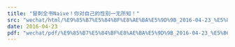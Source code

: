 ```yaml
---
title: "冒刺全书Naive！你对自己的性别一无所知！"
src: "wechat/html/%E9%85%B7%E5%84%BF%E8%AE%BA%E5%9D%9B_2016-04-23_%E5%86%92%E5%88%BA%E5%85%A8%E4%B9%A6Naive%EF%BC%81%E4%BD%A0%E5%AF%B9%E8%87%AA%E5%B7%B1%E7%9A%84%E6%80%A7%E5%88%AB%E4%B8%80%E6%97%A0%E6%89%80%E7%9F%A5%EF%BC%81.html"
date: 2016-04-23
pdf: "wechat/pdf/%E9%85%B7%E5%84%BF%E8%AE%BA%E5%9D%9B_2016-04-23_%E5%86%92%E5%88%BA%E5%85%A8%E4%B9%A6Naive%EF%BC%81%E4%BD%A0%E5%AF%B9%E8%87%AA%E5%B7%B1%E7%9A%84%E6%80%A7%E5%88%AB%E4%B8%80%E6%97%A0%E6%89%80%E7%9F%A5%EF%BC%81.pdf"
---
```

